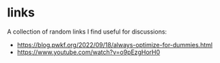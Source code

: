 # links

A collection of random links I find useful for discussions:

  - <https://blog.pwkf.org/2022/09/18/always-optimize-for-dummies.html>
  - <https://www.youtube.com/watch?v=o9pEzgHorH0>

